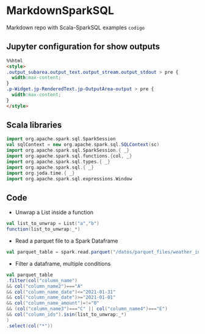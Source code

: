 # MarkdownSparkSQL
Markdown repo with Scala-SparkSQL examples ```codigo```

## Jupyter configuration for show outputs
```html
%%html
<style>
.output_subarea.output_text.output_stream.output_stdout > pre {
  width:max-content;
}
.p-Widget.jp-RenderedText.jp-OutputArea-output > pre {
  width:max-content;
}
</style>
```

## Scala libraries
```scala
import org.apache.spark.sql.SparkSession
val sqlContext = new org.apache.spark.sql.SQLContext(sc)
import org.apache.spark.sql.SparkSession.{ _}
import org.apache.spark.sql.functions.{col, _}
import org.apache.spark.sql.types.{ _}
import org.apache.spark.sql.{ _}
import org.joda.time.{ _}
import org.apache.spark.sql.expressions.Window
```

## Code
* Unwrap a List inside a function
```scala
val list_to_unwrap = List("a","b")
function(list_to_unwrap:_*)
```
* Read a parquet file to a Spark Dataframe
```scala
val parquet_table = spark.read.parquet("/datos/parquet_files/weather_info")
```
* Filter a dataframe, multiple conditions
```scala
val parquet_table
.filter(col("column_name")
&& col("column_name2")==="A"
&& col("column_name_date")<="2021-01-31"
&& col("column_name_date")>="2021-01-01"
&& col("column_name_amount")=!="0"
&& (col("column_name3")==="C" || col("column_name4")==="E")
&& col("column_ids").isin(list_to_unwrap:_*)
)
.select(col("*"))

```